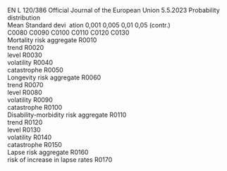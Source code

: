 EN  L 120/386 Official Journal of the European Union 5.5.2023
 Probability distribution  
Mean  Standard devi ­
ation  0,001  0,005  0,01  0,05  (contr.)  
C0080  C0090  C0100  C0110  C0120  C0130  
Mortality risk aggregate  R0010  
trend  R0020  
level  R0030  
volatility  R0040  
catastrophe  R0050  
Longevity risk aggregate  R0060  
trend  R0070  
level  R0080  
volatility  R0090  
catastrophe  R0100  
Disability-morbidity risk aggregate  R0110  
trend  R0120  
level  R0130  
volatility  R0140  
catastrophe  R0150  
Lapse risk aggregate  R0160  
risk of increase in lapse rates  R0170